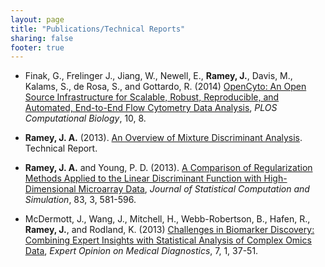 ```yaml
---
layout: page
title: "Publications/Technical Reports"
sharing: false
footer: true
---
```


* Finak, G., Frelinger J., Jiang, W., Newell, E., **Ramey, J.**, Davis, M.,
  Kalams, S., de Rosa, S., and Gottardo, R. (2014) [OpenCyto: An Open Source
  Infrastructure for Scalable, Robust, Reproducible, and Automated, End-to-End
  Flow Cytometry Data Analysis](opencyto), *PLOS Computational Biology*, 10, 8.

* **Ramey, J. A.** (2013). [An Overview of Mixture Discriminant
    Analysis](mixture-discriminant-analysis). Technical Report.

* **Ramey, J. A.** and Young, P. D. (2013). [A Comparison of Regularization
Methods Applied to the Linear Discriminant Function with High-Dimensional
Microarray Data](comparison-rlda), *Journal of Statistical Computation and
Simulation*, 83, 3, 581-596.

* McDermott, J., Wang, J., Mitchell, H., Webb-Robertson, B., Hafen, R., **Ramey,
J.**, and Rodland, K. (2013) [Challenges in Biomarker Discovery: Combining
Expert Insights with Statistical Analysis of Complex Omics
Data](challenges-biomarker), *Expert Opinion on Medical Diagnostics*, 7, 1,
37-51.